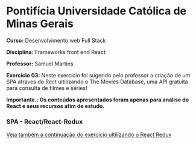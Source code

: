 # Pontifícia Universidade Católica de Minas Gerais

 **Curso:** Desenvolvimento web Full Stack
 
 **Disciplina:** Frameworks front end React
 
 **Professor:** Samuel Martins
 
 **Exercício 03:**  Neste exercício foi sugerido pelo professor a criação de um SPA atraves do Rect ultilizando o The Movies Database, uma API gratuita para consulta de filmes e séries!
 
 **Importante.: Os conteúdos apresentados foram apenas para análise do React e seus recursos afim de estudo.**
 
 ### SPA - React/React-Redux
 
 [Veja também a continuação do exercício ultilizando o React Redux](https://github.com/IgorMundim/movies-spa_04.git)

